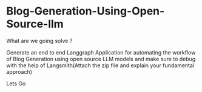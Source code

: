 # Blog-Generation-Using-Open-Source-llm

What are we going solve ? 

Generate an end to end Langgraph Application for automating the workflow of Blog Generation using open source LLM models and make sure to debug with the help of Langsmith(Attach the zip file and explain your fundamental approach)

Lets Go
